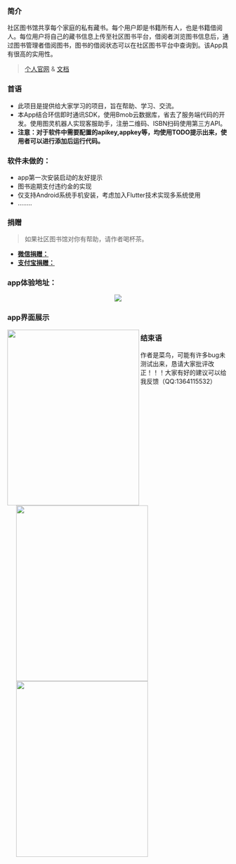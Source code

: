 ### 简介
社区图书馆共享每个家庭的私有藏书。每个用户即是书籍所有人，也是书籍借阅人。每位用户将自己的藏书信息上传至社区图书平台，借阅者浏览图书信息后，通过图书管理者借阅图书，图书的借阅状态可以在社区图书平台中查询到。该App具有很高的实用性。

> [个人官网](https://www.yanghujun.com/) & [文档](https://www.yanghujun.com/)
### 首语
* 此项目是提供给大家学习的项目，旨在帮助、学习、交流。
* 本App结合环信即时通讯SDK，使用Bmob云数据库，省去了服务端代码的开发。使用图灵机器人实现客服助手，注册二维码、ISBN扫码使用第三方API。
* **注意：对于软件中需要配置的apikey,appkey等，均使用TODO提示出来，使用者可以进行添加后运行代码。**
### 软件未做的：
* app第一次安装启动的友好提示
* 图书逾期支付违约金的实现
* 仅支持Android系统手机安装，考虑加入Flutter技术实现多系统使用
* ........
### 捐赠
> 如果社区图书馆对你有帮助，请作者喝杯茶。
> 
   * **[微信捐赠：](https://www.yanghujun.com/upload/2020/2/mm_facetoface_collect_qrcode_1581832678386-f0aada45625840279d7c49bd97cded4a.png)**
   *   **[支付宝捐赠：](https://www.yanghujun.com/upload/2020/2/1581832633-fa02992b6d364b94b4cfe1590f823a9d.jpg)**
    
   

### app体验地址：
<div align="center">
<img src="https://www.yanghujun.com/upload/2020/06/download-853a1fc658cd469ab9ffc32d4e1ac072.png" align="center"/> 
</div>


### app界面展示
<img src="https://www.yanghujun.com/upload/2020/06/login-6b965a86277640bf9b5784ffa3172881.jpg" width = "300" height = "400" align="left" />
 
<img src="https://www.yanghujun.com/upload/2020/06/book-bd32ba8e4a4a40e7889090eef21094da.jpg" width = "300" height = "400"  align="left" style="margin-left:20px;"/>
<img src="https://www.yanghujun.com/upload/2020/06/my-ecbd48f7689f4830858d1d1ae03949c2.jpg" width = "300" height = "400"  align="left" style="margin-left:20px;"/>



### 结束语
作者是菜鸟，可能有许多bug未测试出来，恳请大家批评改正！！！大家有好的建议可以给我反馈（QQ:1364115532）
